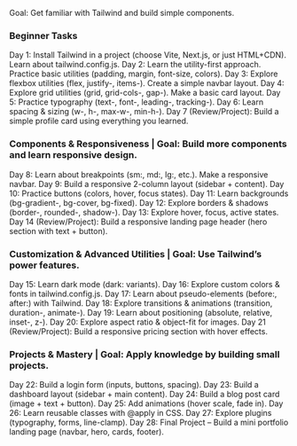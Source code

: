 Goal: Get familiar with Tailwind and build simple components.

### Beginner Tasks
Day 1: Install Tailwind in a project (choose Vite, Next.js, or just HTML+CDN). Learn about tailwind.config.js.
Day 2: Learn the utility-first approach. Practice basic utilities (padding, margin, font-size, colors).
Day 3: Explore flexbox utilities (flex, justify-, items-). Create a simple navbar layout.
Day 4: Explore grid utilities (grid, grid-cols-, gap-). Make a basic card layout.
Day 5: Practice typography (text-, font-, leading-, tracking-).
Day 6: Learn spacing & sizing (w-, h-, max-w-, min-h-).
Day 7 (Review/Project): Build a simple profile card using everything you learned.

### Components & Responsiveness | Goal: Build more components and learn responsive design.
Day 8: Learn about breakpoints (sm:, md:, lg:, etc.). Make a responsive navbar.
Day 9: Build a responsive 2-column layout (sidebar + content).
Day 10: Practice buttons (colors, hover, focus states).
Day 11: Learn backgrounds (bg-gradient-, bg-cover, bg-fixed).
Day 12: Explore borders & shadows (border-, rounded-, shadow-).
Day 13: Explore hover, focus, active states.
Day 14 (Review/Project): Build a responsive landing page header (hero section with text + button).

### Customization & Advanced Utilities | Goal: Use Tailwind’s power features.
Day 15: Learn dark mode (dark: variants).
Day 16: Explore custom colors & fonts in tailwind.config.js.
Day 17: Learn about pseudo-elements (before:, after:) with Tailwind.
Day 18: Explore transitions & animations (transition, duration-, animate-).
Day 19: Learn about positioning (absolute, relative, inset-, z-).
Day 20: Explore aspect ratio & object-fit for images.
Day 21 (Review/Project): Build a responsive pricing section with hover effects.

### Projects & Mastery | Goal: Apply knowledge by building small projects.
Day 22: Build a login form (inputs, buttons, spacing).
Day 23: Build a dashboard layout (sidebar + main content).
Day 24: Build a blog post card (image + text + button).
Day 25: Add animations (hover scale, fade in).
Day 26: Learn reusable classes with @apply in CSS.
Day 27: Explore plugins (typography, forms, line-clamp).
Day 28: Final Project – Build a mini portfolio landing page (navbar, hero, cards, footer).

